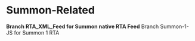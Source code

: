 Summon-Related
==============


**Branch RTA_XML_Feed  for Summon native RTA Feed**
Branch Summon-1-JS for Summon 1 RTA 
